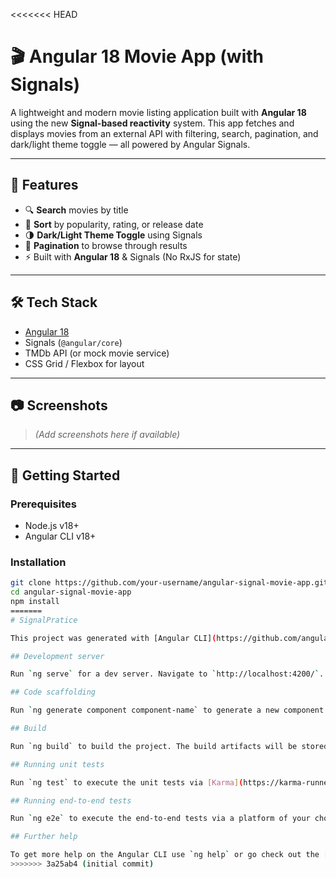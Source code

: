 <<<<<<< HEAD
# 🎬 Angular 18 Movie App (with Signals)

A lightweight and modern movie listing application built with **Angular 18** using the new **Signal-based reactivity** system. This app fetches and displays movies from an external API with filtering, search, pagination, and dark/light theme toggle — all powered by Angular Signals.

---

## 🚀 Features

- 🔍 **Search** movies by title
- 🔄 **Sort** by popularity, rating, or release date
- 🌗 **Dark/Light Theme Toggle** using Signals
- 📄 **Pagination** to browse through results
- ⚡️ Built with **Angular 18** & Signals (No RxJS for state)

---

## 🛠️ Tech Stack

- [Angular 18](https://angular.io/)
- Signals (`@angular/core`)
- TMDb API (or mock movie service)
- CSS Grid / Flexbox for layout

---

## 📷 Screenshots

> *(Add screenshots here if available)*

---

## 🔧 Getting Started

### Prerequisites

- Node.js v18+
- Angular CLI v18+

### Installation

```bash
git clone https://github.com/your-username/angular-signal-movie-app.git
cd angular-signal-movie-app
npm install
=======
# SignalPratice

This project was generated with [Angular CLI](https://github.com/angular/angular-cli) version 18.2.14.

## Development server

Run `ng serve` for a dev server. Navigate to `http://localhost:4200/`. The application will automatically reload if you change any of the source files.

## Code scaffolding

Run `ng generate component component-name` to generate a new component. You can also use `ng generate directive|pipe|service|class|guard|interface|enum|module`.

## Build

Run `ng build` to build the project. The build artifacts will be stored in the `dist/` directory.

## Running unit tests

Run `ng test` to execute the unit tests via [Karma](https://karma-runner.github.io).

## Running end-to-end tests

Run `ng e2e` to execute the end-to-end tests via a platform of your choice. To use this command, you need to first add a package that implements end-to-end testing capabilities.

## Further help

To get more help on the Angular CLI use `ng help` or go check out the [Angular CLI Overview and Command Reference](https://angular.dev/tools/cli) page.
>>>>>>> 3a25ab4 (initial commit)

